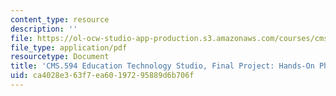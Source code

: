 ```yaml
---
content_type: resource
description: ''
file: https://ol-ocw-studio-app-production.s3.amazonaws.com/courses/cms-594-education-technology-studio-spring-2019/ca4028e363f7ea60197295889d6b706f_MITCMS_594S19_final_lab.pdf
file_type: application/pdf
resourcetype: Document
title: 'CMS.594 Education Technology Studio, Final Project: Hands-On Physics'
uid: ca4028e3-63f7-ea60-1972-95889d6b706f
---
```

